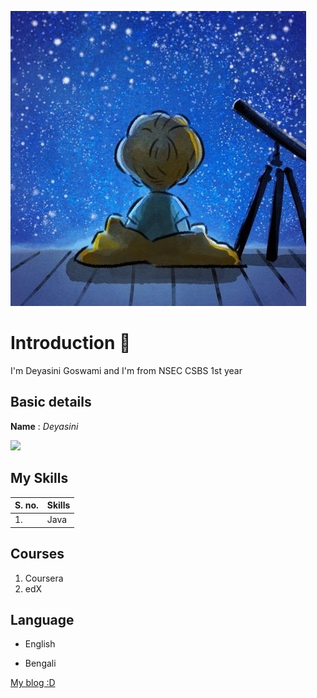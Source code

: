 ![](https://github.com/lysteria27/DAY-3/blob/main/jimin%20chibi%20(2).jpg)
# Introduction 👀
I'm Deyasini Goswami and I'm from NSEC CSBS 1st year

## Basic details
**Name** : *Deyasini*

<img src="https://img.icons8.com/external-flatart-icons-lineal-color-flatarticons/64/000000/external-books-learning-flatart-icons-lineal-color-flatarticons.png"/>

## My Skills
| S. no. | Skills |
|---|---|
| 1.| Java |

## Courses
1. Coursera
2. edX

## Language
- English
* Bengali

[My blog :D](https://calmarcher03.blogspot.com/)
